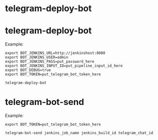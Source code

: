 # telegram-deploy-bot

telegram-deploy-bot
===================

Example:

    export BOT_JENKINS_URL=http://jenkinshost:8080
    export BOT_JENKINS_USER=admin
    export BOT_JENKINS_PASS=put_password_here
    export BOT_JENKINS_INPUT_ID=put_pipeline_input_id_here
    export BOT_DEBUG=true
    export BOT_TOKEN=put_telegram_bot_token_here
    
    telegram-deploy-bot

telegram-bot-send
=================

Example:

    export BOT_TOKEN=put_telegram_bot_token_here

    telegram-bot-send jenkins_job_name jenkins_build_id telegram_chat_id

